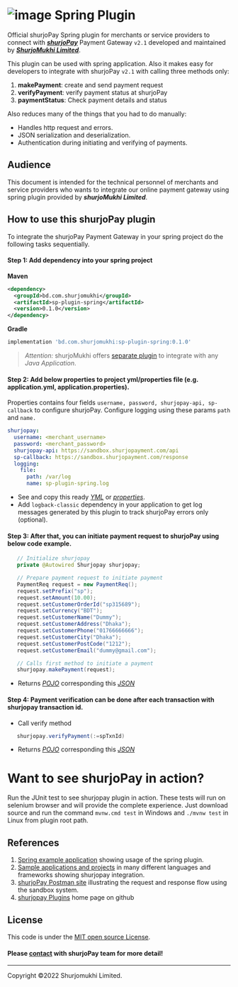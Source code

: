 ﻿# ![image](https://user-images.githubusercontent.com/57352037/155895117-523cfb9e-d895-47bf-a962-2bcdda49ad66.png) Spring Plugin

Official shurjoPay Spring plugin for merchants or service providers to connect with [**_shurjoPay_**](https://shurjopay.com.bd) Payment Gateway ``` v2.1 ``` developed and maintained by [_**ShurjoMukhi Limited**_](https://shurjomukhi.com.bd).

This plugin can be used with spring application.
Also it makes easy for developers to integrate with shurjoPay ``` v2.1 ``` with calling three methods only:

1. **makePayment**: create and send payment request
1. **verifyPayment**: verify payment status at shurjoPay
1. **paymentStatus**: Check payment details and status

Also reduces many of the things that you had to do manually:

- Handles http request and errors.
- JSON serialization and deserialization.
- Authentication during initiating and verifying of payments.
## Audience
This document is intended for the technical personnel of merchants and service providers who wants to integrate our online payment gateway using spring plugin provided by _**shurjoMukhi Limited**_.
## How to use this shurjoPay plugin
To integrate the shurjoPay Payment Gateway in your spring project do the following tasks sequentially.
#### Step 1: Add dependency into your spring project
**Maven**
```xml
<dependency>
  <groupId>bd.com.shurjomukhi</groupId>
  <artifactId>sp-plugin-spring</artifactId>
  <version>0.1.0</version>
</dependency>
```
**Gradle**
```gradle
implementation 'bd.com.shurjomukhi:sp-plugin-spring:0.1.0'
```
> _Attention:_ shurjoMukhi offers [separate plugin](https://github.com/shurjopay-plugins/sp-plugin-java) to integrate with any _Java Application_.

#### Step 2: Add below properties to project yml/properties file (e.g. application.yml, application.properties).
Properties contains four fields ```username, password, shurjopay-api, sp-callback``` to configure shurjoPay. Configure logging using these params ```path``` and ```name.```
```yml
shurjopay:
  username: <merchant_username>
  password: <merchant_password>
  shurjopay-api: https://sandbox.shurjopayment.com/api
  sp-callback: https://sandbox.shurjopayment.com/response
  logging:
    file:
      path: /var/log
      name: sp-plugin-spring.log
```
- See and copy this ready [_YML_](https://github.com/shurjopay-plugins/sp-plugin-spring/blob/main/src/test/resources/application-sample.yml) or [_properties_](https://github.com/shurjopay-plugins/sp-plugin-spring/blob/main/src/test/resources/application-sample.properties).
- Add ```logback-classic``` dependency in your application to get log messages generated by this plugin to track shurjoPay errors only (optional).

#### Step 3: After that, you can initiate payment request to shurjoPay using below code example.
 ```java 
	// Initialize shurjopay
	private @Autowired Shurjopay shurjopay;

	// Prepare payment request to initiate payment
	PaymentReq request = new PaymentReq();
	request.setPrefix("sp");
	request.setAmount(10.00);
	request.setCustomerOrderId("sp315689");
	request.setCurrency("BDT");
	request.setCustomerName("Dummy");
	request.setCustomerAddress("Dhaka");
	request.setCustomerPhone("01766666666");
	request.setCustomerCity("Dhaka");
	request.setCustomerPostCode("1212");
	request.setCustomerEmail("dummy@gmail.com");

	// Calls first method to initiate a payment
	shurjopay.makePayment(request);
 ```
- Returns [_POJO_](https://github.com/shurjopay-plugins/sp-plugin-java/blob/main/src/main/java/com/shurjomukhi/model/PaymentRes.java) corresponding this [_JSON_](https://github.com/shurjopay-plugins/sp-plugin-spring/blob/main/src/test/resources/sample-msg/payment-res.json)

#### Step 4: Payment verification can be done after each transaction with shurjopay transaction id.
- Call verify method
 ```java
	shurjopay.verifyPayment(:=spTxnId)
 ```
- Returns [_POJO_](https://github.com/shurjopay-plugins/sp-plugin-java/blob/develop/src/main/java/com/shurjomukhi/model/VerifiedPayment.java) corresponding this [_JSON_](https://github.com/shurjopay-plugins/sp-plugin-spring/blob/develop/src/test/resources/sample-msg/verification-res.json)
# Want to see shurjoPay in action?
Run the JUnit test to see shurjopay plugin in action. These tests will run on selenium browser and will provide the complete experience. Just download source and run the command ```mvnw.cmd test``` in Windows and ```./mvnw test``` in Linux from plugin root path.
## References
1. [Spring example application](https://github.com/shurjopay-plugins/sp-plugin-usage-examples/tree/main/spring-app-spring-plugin) showing usage of the spring plugin.
2. [Sample applications and projects](https://github.com/shurjopay-plugins/sp-plugin-usage-examples) in many different languages and frameworks showing shurjopay integration.
3. [shurjoPay Postman site](https://documenter.getpostman.com/view/6335853/U16dS8ig) illustrating the request and response flow using the sandbox system.
4. [shurjopay Plugins](https://github.com/shurjopay-plugins) home page on github
## License
This code is under the [MIT open source License](https://github.com/shurjopay-plugins/sp-plugin-spring/blob/develop/LICENSE).
#### Please [contact](https://shurjopay.com.bd/#contacts) with shurjoPay team for more detail!
<hr>
Copyright ©️2022 Shurjomukhi Limited.
